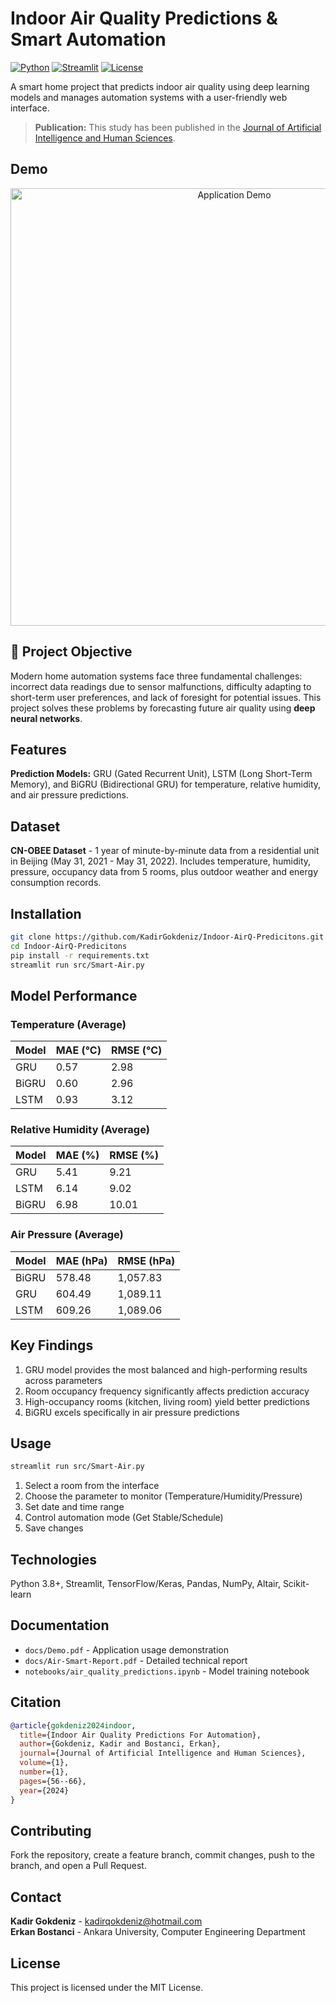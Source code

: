 # Indoor Air Quality Predictions & Smart Automation

[![Python](https://img.shields.io/badge/Python-3.8+-blue.svg)](https://www.python.org/)
[![Streamlit](https://img.shields.io/badge/Streamlit-1.0+-red.svg)](https://streamlit.io/)
[![License](https://img.shields.io/badge/License-MIT-green.svg)](LICENSE)

A smart home project that predicts indoor air quality using deep learning models and manages automation systems with a user-friendly web interface.

> **Publication:** This study has been published in the [Journal of Artificial Intelligence and Human Sciences](https://dergipark.org.tr/tr/pub/jaihs).

## Demo

<p align="center">
  <img src="assets/animation.gif" alt="Application Demo" width="700"/>
</p>

## 🎯 Project Objective

Modern home automation systems face three fundamental challenges: incorrect data readings due to sensor malfunctions, difficulty adapting to short-term user preferences, and lack of foresight for potential issues. This project solves these problems by forecasting future air quality using **deep neural networks**.

## Features

**Prediction Models:** GRU (Gated Recurrent Unit), LSTM (Long Short-Term Memory), and BiGRU (Bidirectional GRU) for temperature, relative humidity, and air pressure predictions.

## Dataset

**CN-OBEE Dataset** - 1 year of minute-by-minute data from a residential unit in Beijing (May 31, 2021 - May 31, 2022). Includes temperature, humidity, pressure, occupancy data from 5 rooms, plus outdoor weather and energy consumption records.

## Installation

```bash
git clone https://github.com/KadirGokdeniz/Indoor-AirQ-Predicitons.git
cd Indoor-AirQ-Predicitons
pip install -r requirements.txt
streamlit run src/Smart-Air.py
```

## Model Performance

### Temperature (Average)
| Model  | MAE (°C) | RMSE (°C) |
|--------|----------|-----------|
| GRU    | 0.57     | 2.98      |
| BiGRU  | 0.60     | 2.96      |
| LSTM   | 0.93     | 3.12      |

### Relative Humidity (Average)
| Model  | MAE (%)  | RMSE (%) |
|--------|----------|----------|
| GRU    | 5.41     | 9.21     |
| LSTM   | 6.14     | 9.02     |
| BiGRU  | 6.98     | 10.01    |

### Air Pressure (Average)
| Model  | MAE (hPa) | RMSE (hPa) |
|--------|-----------|------------|
| BiGRU  | 578.48    | 1,057.83   |
| GRU    | 604.49    | 1,089.11   |
| LSTM   | 609.26    | 1,089.06   |

## Key Findings

1. GRU model provides the most balanced and high-performing results across parameters
2. Room occupancy frequency significantly affects prediction accuracy
3. High-occupancy rooms (kitchen, living room) yield better predictions
4. BiGRU excels specifically in air pressure predictions

## Usage

```bash
streamlit run src/Smart-Air.py
```

1. Select a room from the interface
2. Choose the parameter to monitor (Temperature/Humidity/Pressure)
3. Set date and time range
4. Control automation mode (Get Stable/Schedule)
5. Save changes

## Technologies

Python 3.8+, Streamlit, TensorFlow/Keras, Pandas, NumPy, Altair, Scikit-learn

## Documentation

- `docs/Demo.pdf` - Application usage demonstration
- `docs/Air-Smart-Report.pdf` - Detailed technical report
- `notebooks/air_quality_predictions.ipynb` - Model training notebook

## Citation

```bibtex
@article{gokdeniz2024indoor,
  title={Indoor Air Quality Predictions For Automation},
  author={Gokdeniz, Kadir and Bostanci, Erkan},
  journal={Journal of Artificial Intelligence and Human Sciences},
  volume={1},
  number={1},
  pages={56--66},
  year={2024}
}
```

## Contributing

Fork the repository, create a feature branch, commit changes, push to the branch, and open a Pull Request.

## Contact

**Kadir Gokdeniz** - kadirqokdeniz@hotmail.com  
**Erkan Bostanci** - Ankara University, Computer Engineering Department

## License

This project is licensed under the MIT License.
